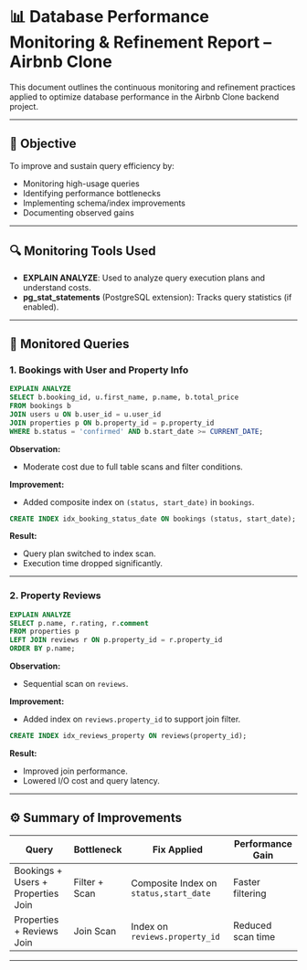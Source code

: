 # 📊 Database Performance Monitoring & Refinement Report – Airbnb Clone

This document outlines the continuous monitoring and refinement practices applied to optimize database performance in the Airbnb Clone backend project.

---

## 🎯 Objective

To improve and sustain query efficiency by:

* Monitoring high-usage queries
* Identifying performance bottlenecks
* Implementing schema/index improvements
* Documenting observed gains

---

## 🔍 Monitoring Tools Used

* **EXPLAIN ANALYZE**: Used to analyze query execution plans and understand costs.
* **pg\_stat\_statements** (PostgreSQL extension): Tracks query statistics (if enabled).

---

## 🧪 Monitored Queries

### 1. Bookings with User and Property Info

```sql
EXPLAIN ANALYZE
SELECT b.booking_id, u.first_name, p.name, b.total_price
FROM bookings b
JOIN users u ON b.user_id = u.user_id
JOIN properties p ON b.property_id = p.property_id
WHERE b.status = 'confirmed' AND b.start_date >= CURRENT_DATE;
```

**Observation:**

* Moderate cost due to full table scans and filter conditions.

**Improvement:**

* Added composite index on `(status, start_date)` in `bookings`.

```sql
CREATE INDEX idx_booking_status_date ON bookings (status, start_date);
```

**Result:**

* Query plan switched to index scan.
* Execution time dropped significantly.

---

### 2. Property Reviews

```sql
EXPLAIN ANALYZE
SELECT p.name, r.rating, r.comment
FROM properties p
LEFT JOIN reviews r ON p.property_id = r.property_id
ORDER BY p.name;
```

**Observation:**

* Sequential scan on `reviews`.

**Improvement:**

* Added index on `reviews.property_id` to support join filter.

```sql
CREATE INDEX idx_reviews_property ON reviews(property_id);
```

**Result:**

* Improved join performance.
* Lowered I/O cost and query latency.

---

## ⚙️ Summary of Improvements

| Query                              | Bottleneck    | Fix Applied                            | Performance Gain  |
| ---------------------------------- | ------------- | -------------------------------------- | ----------------- |
| Bookings + Users + Properties Join | Filter + Scan | Composite Index on `status,start_date` | Faster filtering  |
| Properties + Reviews Join          | Join Scan     | Index on `reviews.property_id`         | Reduced scan time |

---
